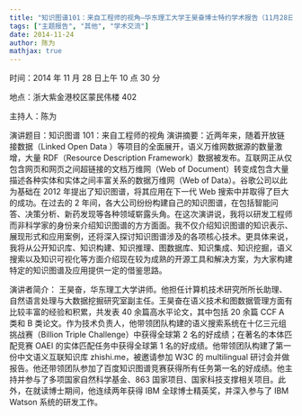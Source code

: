 ```yaml
---
title: "知识图谱101：来自工程师的视角–华东理工大学王昊奋博士特约学术报告（11月28日上午，浙大紫金港）"
tags: ["主题报告", "其他", "学术交流"]
date: 2014-11-24
author: 陈为
mathjax: true
---
```


时间：2014 年 11 月 28 日上午 10 点 30 分

地点：浙大紫金港校区蒙民伟楼 402

主持人：陈为

演讲题目：知识图谱 101：来自工程师的视角
演讲摘要：近两年来，随着开放链接数据（Linked Open Data ）等项目的全面展开，语义万维网数据源的数量激增，大量 RDF（Resource Description Framework）数据被发布。互联网正从仅包含网页和网页之间超链接的文档万维网（Web of Document）转变成包含大量描述各种实体和实体之间丰富关系的数据万维网（Web of Data）。谷歌公司以此为基础在 2012 年提出了知识图谱，将其应用在下一代 Web 搜索中并取得了巨大的成功。在过去的 2 年间，各大公司纷纷构建自己的知识图谱，在包括智能问答、决策分析、新药发现等各种领域崭露头角。在这次演讲说，我将以研发工程师而非科学家的身份来介绍知识图谱的方方面面。我不仅介绍知识图谱的知识表示、展现形式和应用案例，还将深入探讨知识图谱涉及的各项核心技术。更具体来说，我将从公开知识库、知识构建、知识推理、图数据库、知识集成、知识挖掘，语义搜索以及知识可视化等方面介绍现在较为成熟的开源工具和解决方案，为大家构建特定的知识图谱及应用提供一定的借鉴思路。

演讲者简介：
王昊奋，华东理工大学讲师。他担任计算机技术研究所所长助理、自然语言处理与大数据挖掘研究室副主任。王昊奋在语义技术和图数据管理方面有比较丰富的经验和积累，共发表 40 余篇高水平论文，其中包括 20 余篇 CCF A 类和 B 类论文。作为技术负责人，他带领团队构建的语义搜索系统在十亿三元组挑战赛（Billion Triple Challenge）中获得全球第 2 名的好成绩；在著名的本体匹配竞赛 OAEI 的实体匹配任务中获得全球第 1 名的好成绩。他带领团队构建了第一份中文语义互联知识库 zhishi.me，被邀请参加 W3C 的 multilingual 研讨会并做报告。他还带领团队参加了百度知识图谱竞赛获得所有任务第一名的好成绩。他主持并参与了多项国家自然科学基金、863 国家项目、国家科技支撑相关项目。此外，在就读博士期间，他连续两年获得 IBM 全球博士精英奖，并深入参与了 IBM Watson 系统的研发工作。
